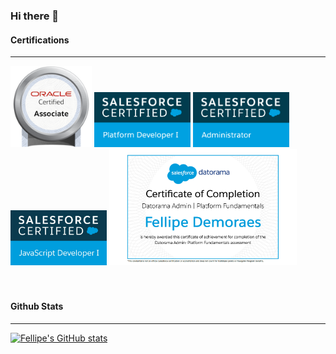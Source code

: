 

### Hi there 👋

#### Certifications
<hr/>
<div>
<img src="oracle-certified-associate-java-se-8-programmer.png" width="130">
<img  src="SFU_CRT_BDG_Pltfrm_Dev_I_RGB.jpg" width="154">
<img src="SFU_CRT_BDG_Admin_RGB.jpg" width="154">
<img src="2020-02_TH-Certification-Badge_JavaScript-Developer-I_RGB.jpg" width="154"> 
<img src="DatoramaFund.png" width="300">
</div>
<br/><br/>

#### Github Stats
<hr/>

[![Fellipe's GitHub stats](https://github-readme-stats.vercel.app/api?username=fddemora)](https://github.com/fddemora/github-readme-stats)




<!--
**fddemora/fddemora** is a ✨ _special_ ✨ repository because its `README.md` (this file) appears on your GitHub profile.

Here are some ideas to get you started:

- 🔭 I’m currently working on ...
- 🌱 I’m currently learning ...
- 👯 I’m looking to collaborate on ...
- 🤔 I’m looking for help with ...
- 💬 Ask me about ...
- 📫 How to reach me: ...
- 😄 Pronouns: ...
- ⚡ Fun fact: ...
-->


